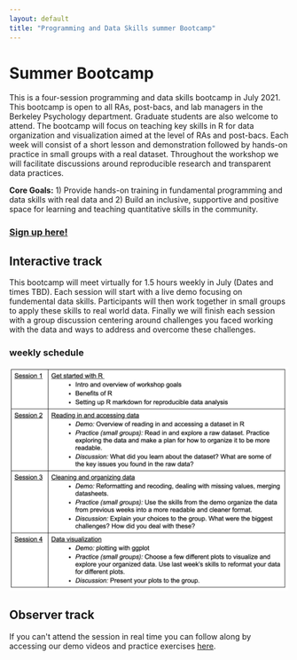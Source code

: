 ```yaml
---
layout: default
title: "Programming and Data Skills summer Bootcamp"
---
```


# Summer Bootcamp
This is a four-session programming and data skills bootcamp in July 2021. This bootcamp is open to all RAs, post-bacs, and lab managers in the Berkeley Psychology department. Graduate students are also welcome to attend. The bootcamp will focus on teaching key skills in R for data organization and visualization aimed at the level of RAs and post-bacs. Each week will consist of a short lesson and demonstration followed by hands-on practice in small groups with a real dataset. Throughout the workshop we will facilitate discussions around reproducible research and transparent data practices. 

**Core Goals:** 1) Provide hands-on training in fundamental programming and data skills with real data and 2) Build an inclusive, supportive and positive space for learning and teaching quantitative skills in the community. 

### [Sign up here!](https://forms.gle/H6NfktWWY7qZ8A6YA)

## Interactive track
This bootcamp will meet virtually for 1.5 hours weekly in July (Dates and times TBD). Each session will start with a live demo focusing on fundemental data skills. Participants will then work together in small groups to apply these skills to real world data. Finally we will finish each session with a group discussion centering around challenges you faced working with the data and ways to address and overcome these challenges. 

### weekly schedule
![image](2021_bootcampschedule.png)


## Observer track
If you can't attend the session in real time you can follow along by accessing our demo videos and practice exercises [here](https://ucb-psychology-quack.github.io/site/summer_bootcamp/materials).

